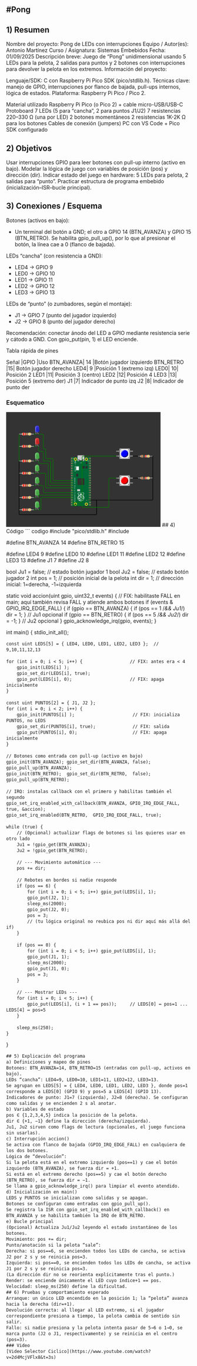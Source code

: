 #Pong
---
## 1) Resumen
Nombre del proyecto: Pong de LEDs con interrupciones
Equipo / Autor(es): Antonio Martínez
Curso / Asignatura: Sistemas Embebidos
Fecha: 01/09/2025
Descripción breve: Juego de “Pong” unidimensional usando 5 LEDs para la pelota, 2 salidas para puntos y 2 botones con interrupciones para devolver la pelota en los extremos.
Información del proyecto:

Lenguaje/SDK: C con Raspberry Pi Pico SDK (pico/stdlib.h).
Técnicas clave: manejo de GPIO, interrupciones por flanco de bajada, pull-ups internos, lógica de estados.
Plataforma: Raspberry Pi Pico / Pico 2.

Material utilizado
Raspberry Pi Pico (o Pico 2) + cable micro-USB/USB-C
Protoboard
7 LEDs (5 para “cancha”, 2 para puntos J1/J2)
7 resistencias 220–330 Ω (una por LED)
2 botones momentáneos
2 resistencias 1K-2K Ω para los botones
Cables de conexión (jumpers)
PC con VS Code + Pico SDK configurado
## 2) Objetivos
Usar interrupciones GPIO para leer botones con pull-up interno (activo en bajo).
Modelar la lógica de juego con variables de posición (pos) y dirección (dir).
Indicar estado del juego en hardware: 5 LEDs para pelota, 2 salidas para “punto”.
Practicar estructura de programa embebido (inicialización–ISR–bucle principal).
## 3) Conexiones / Esquema
Botones (activos en bajo):
- Un terminal del botón a GND; el otro a GPIO 14 (BTN_AVANZA) y GPIO 15 (BTN_RETRO). Se habilita gpio_pull_up(), por lo que al presionar el botón, la línea cae a 0 (flanco de bajada).

LEDs “cancha” (con resistencia a GND):
- LED4 → GPIO 9
- LED0 → GPIO 10
- LED1 → GPIO 11
- LED2 → GPIO 12
- LED3 → GPIO 13

LEDs de “punto” (o zumbadores, según el montaje):
- J1 → GPIO 7 (punto del jugador izquierdo)
- J2 → GPIO 8 (punto del jugador derecho)

Recomendación: conectar ánodo del LED a GPIO mediante resistencia serie y cátodo a GND. Con gpio_put(pin, 1) el LED enciende.

Tabla rápida de pines

Señal	|GPIO	|Uso
BTN_AVANZA|	14	|Botón jugador izquierdo
BTN_RETRO	|15|	Botón jugador derecho
LED4|	9	|Posición 1 (extremo izq)
LED0|	10|	Posición 2
LED1	|11|	Posición 3 (centro)
LED2	|12|	Posición 4
LED3	|13|	Posición 5 (extremo der)
J1	|7|	Indicador de punto izq
J2	|8|	Indicador de punto der
### Esquematico
<img src="../recursos/imgs/pong.png" alt="Diagrama del sistema" width="420">
## 4) Código
``` codigo
#include "pico/stdlib.h"
#include <stdbool.h>

#define BTN_AVANZA 14
#define BTN_RETRO  15

#define LED4 9
#define LED0 10
#define LED1 11
#define LED2 12
#define LED3 13
#define J1 7
#define J2 8

bool Ju1 = false;   // estado botón jugador 1
bool Ju2 = false;   // estado botón jugador 2
int pos = 1;        // posición inicial de la pelota
int dir = 1;        // dirección inicial: 1=derecha, -1=izquierda

static void accion(uint gpio, uint32_t events) {
    // FIX: habilitaste FALL en main; aquí también revisa FALL y atiende ambos botones
    if (events & GPIO_IRQ_EDGE_FALL) {
        if (gpio == BTN_AVANZA) { if (pos == 1 /*&& Ju1*/) dir = 1; }  // Ju1 opcional
        if (gpio == BTN_RETRO)  { if (pos == 5 /*&& Ju2*/) dir = -1; } // Ju2 opcional
    }
    gpio_acknowledge_irq(gpio, events);
}

int main() {
    stdio_init_all();

    const uint LEDS[5] = { LED4, LED0, LED1, LED2, LED3 };  // 9,10,11,12,13

    for (int i = 0; i < 5; i++) {                  // FIX: antes era < 4
        gpio_init(LEDS[i] );
        gpio_set_dir(LEDS[i], true);
        gpio_put(LEDS[i], 0);                      // FIX: apaga inicialmente
    }

    const uint PUNTOS[2] = { J1, J2 };
    for (int i = 0; i < 2; i++) {
        gpio_init(PUNTOS[i] );                      // FIX: inicializa PUNTOS, no LEDS
        gpio_set_dir(PUNTOS[i], true);              // FIX: salida
        gpio_put(PUNTOS[i], 0);                     // FIX: apaga inicialmente
    }

    // Botones como entrada con pull-up (activo en bajo)
    gpio_init(BTN_AVANZA); gpio_set_dir(BTN_AVANZA, false); gpio_pull_up(BTN_AVANZA);
    gpio_init(BTN_RETRO);  gpio_set_dir(BTN_RETRO,  false); gpio_pull_up(BTN_RETRO);

    // IRQ: instalas callback con el primero y habilitas también el segundo
    gpio_set_irq_enabled_with_callback(BTN_AVANZA, GPIO_IRQ_EDGE_FALL, true, &accion);
    gpio_set_irq_enabled(BTN_RETRO,  GPIO_IRQ_EDGE_FALL, true);

    while (true) {
        // (Opcional) actualizar flags de botones si los quieres usar en otro lado
        Ju1 = !gpio_get(BTN_AVANZA);
        Ju2 = !gpio_get(BTN_RETRO);

        // --- Movimiento automático ---
        pos += dir;

        // Rebotes en bordes si nadie responde
        if (pos == 6) {
            for (int i = 0; i < 5; i++) gpio_put(LEDS[i], 1);
            gpio_put(J2, 1);
            sleep_ms(2000);
            gpio_put(J2, 0);
            pos = 3;
            // (tu lógica original no reubica pos ni dir aquí más allá del if)
        }

        if (pos == 0) {
            for (int i = 0; i < 5; i++) gpio_put(LEDS[i], 1);
            gpio_put(J1, 1);
            sleep_ms(2000);
            gpio_put(J1, 0);
            pos = 3;
        }

        // --- Mostrar LEDs ---
        for (int i = 0; i < 5; i++) {
            gpio_put(LEDS[i], (i + 1 == pos));     // LEDS[0] ↔ pos=1 ... LEDS[4] ↔ pos=5
        }

        sleep_ms(250);
    }
}
```
## 5) Explicación del programa
a) Definiciones y mapeo de pines
Botones: BTN_AVANZA=14, BTN_RETRO=15 (entradas con pull-up, activos en bajo).
LEDs “cancha”: LED4=9, LED0=10, LED1=11, LED2=12, LED3=13.
Se agrupan en LEDS[5] = { LED4, LED0, LED1, LED2, LED3 }, donde pos=1 corresponde a LEDS[0] (GPIO 9) y pos=5 a LEDS[4] (GPIO 13).
Indicadores de punto: J1=7 (izquierda), J2=8 (derecha). Se configuran como salidas y se encienden 2 s al anotar.
b) Variables de estado
pos ∈ {1,2,3,4,5} indica la posición de la pelota.
dir ∈ {+1, −1} define la dirección (derecha/izquierda).
Ju1, Ju2 sirven como flags de lectura (opcionales, el juego funciona sin usarlas).
c) Interrupción accion()
Se activa con flanco de bajada (GPIO_IRQ_EDGE_FALL) en cualquiera de los dos botones.
Lógica de “devolución”:
Si la pelota está en el extremo izquierdo (pos==1) y cae el botón izquierdo (BTN_AVANZA), se fuerza dir = +1.
Si está en el extremo derecho (pos==5) y cae el botón derecho (BTN_RETRO), se fuerza dir = −1.
Se llama a gpio_acknowledge_irq() para limpiar el evento atendido.
d) Inicialización en main()
LEDS y PUNTOS se inicializan como salidas y se apagan.
Botones se configuran como entradas con gpio_pull_up().
Se registra la ISR con gpio_set_irq_enabled_with_callback() en BTN_AVANZA y se habilita también la IRQ de BTN_RETRO.
e) Bucle principal
(Opcional) Actualiza Ju1/Ju2 leyendo el estado instantáneo de los botones.
Movimiento: pos += dir;
Punto/anotación si la pelota “sale”:
Derecha: si pos==6, se encienden todos los LEDs de cancha, se activa J2 por 2 s y se reinicia pos=3.
Izquierda: si pos==0, se encienden todos los LEDs de cancha, se activa J1 por 2 s y se reinicia pos=3.
(La dirección dir no se reorienta explícitamente tras el punto.)
Render: se enciende únicamente el LED cuyo índice+1 == pos.
Velocidad: sleep_ms(250) define la dificultad.
## 6) Pruebas y comportamiento esperado
Arranque: un único LED encendido en la posición 1; la “pelota” avanza hacia la derecha (dir=+1).
Devolución correcta: al llegar al LED extremo, si el jugador correspondiente presiona a tiempo, la pelota cambia de sentido sin salir.
Fallo: si nadie presiona y la pelota intenta pasar de 5→6 o 1→0, se marca punto (J2 o J1, respectivamente) y se reinicia en el centro (pos=3).
### Video
[Video Selector Ciclico](https://www.youtube.com/watch?v=2d4McjVFlx8&t=3s)